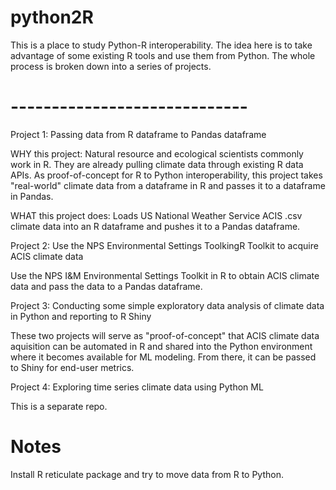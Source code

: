 # python2R
This is a place to study Python-R interoperability. The idea here is to take advantage of some existing R tools and use them from Python. 
The whole process is broken down into a series of projects.

# -----------------------------

Project 1: Passing data from R dataframe to Pandas dataframe

WHY this project: Natural resource and ecological scientists commonly work in R. They are already pulling climate data through existing R data APIs. 
As proof-of-concept for R to Python interoperability, this project takes "real-world" climate data from a dataframe in R and passes it to a dataframe in Pandas.

WHAT this project does: Loads US National Weather Service ACIS .csv climate data into an R dataframe and pushes it to a Pandas dataframe.


Project 2: Use the NPS Environmental Settings ToolkingR Toolkit to acquire ACIS climate data

Use the NPS I&M Environmental Settings Toolkit in R to obtain ACIS climate data and pass the data to a Pandas dataframe.

Project 3: Conducting some simple exploratory data analysis of climate data in Python and reporting to R Shiny

These two projects will serve as "proof-of-concept" that ACIS climate data aquisition can be automated in R and shared into the Python environment where it becomes available for ML modeling. From there, it can be passed to Shiny for end-user metrics.

Project 4: Exploring time series climate data using Python ML

This is a separate repo.



# Notes

Install R reticulate package and try to move data from R to Python.


